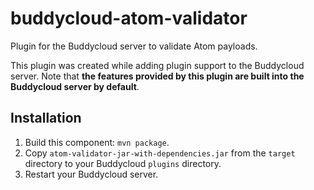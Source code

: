 buddycloud-atom-validator
==========================

Plugin for the Buddycloud server to validate Atom payloads. 

This plugin was created while adding plugin support to the
Buddycloud server. Note that **the features provided by this 
plugin are built into the Buddycloud server by default**. 

Installation
---------

1. Build this component: `mvn package`.
2. Copy `atom-validator-jar-with-dependencies.jar` from the `target` directory to your Buddycloud `plugins` directory.
3. Restart your Buddycloud server.
